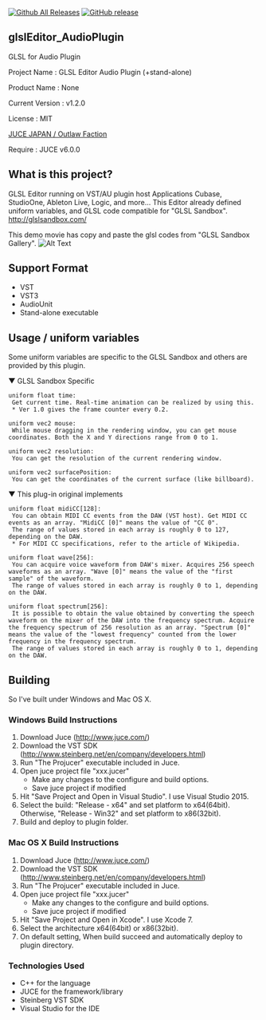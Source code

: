 [![Github All Releases](https://img.shields.io/github/downloads/COx2/glslEditor_AudioPlugin/total.svg)]()  [![GitHub release](https://img.shields.io/github/release/COx2/glslEditor_AudioPlugin.svg)](https://github.com/COx2/glslEditor_AudioPlugin/releases)

## glslEditor_AudioPlugin ##
GLSL for Audio Plugin

Project Name : GLSL Editor Audio Plugin (+stand-alone)

Product Name : None

Current Version : v1.2.0

License : MIT

[JUCE JAPAN / Outlaw Faction](http://oufac.com/ "Outlaw Faction")

Require : JUCE v6.0.0

## What is this project? ##
GLSL Editor running on VST/AU plugin host Applications Cubase, StudioOne, Ableton Live, Logic, and more...
This Editor already defined uniform variables, and GLSL code compatible for "GLSL Sandbox".
http://glslsandbox.com/

This demo movie has copy and paste the glsl codes from "GLSL Sandbox Gallery".
![Alt Text](VST_GLSL_0134.gif)

## Support Format

+ VST
+ VST3
+ AudioUnit
+ Stand-alone executable

## Usage / uniform variables
Some uniform variables are specific to the GLSL Sandbox and others are provided by this plugin.

▼ GLSL Sandbox Specific
~~~
uniform float time:
 Get current time. Real-time animation can be realized by using this.
 * Ver 1.0 gives the frame counter every 0.2.

uniform vec2 mouse:
 While mouse dragging in the rendering window, you can get mouse coordinates. Both the X and Y directions range from 0 to 1.

uniform vec2 resolution:
 You can get the resolution of the current rendering window.

uniform vec2 surfacePosition:
 You can get the coordinates of the current surface (like billboard).
 ~~~
 
▼ This plug-in original implements
~~~
uniform float midiCC[128]:
 You can obtain MIDI CC events from the DAW (VST host). Get MIDI CC events as an array. "MidiCC [0]" means the value of "CC 0".
 The range of values ​​stored in each array is roughly 0 to 127, depending on the DAW.
 * For MIDI CC specifications, refer to the article of Wikipedia.

uniform float wave[256]:
 You can acquire voice waveform from DAW's mixer. Acquires 256 speech waveforms as an array. "Wave [0]" means the value of the "first sample" of the waveform.
 The range of values ​​stored in each array is roughly 0 to 1, depending on the DAW.

uniform float spectrum[256]:
 It is possible to obtain the value obtained by converting the speech waveform on the mixer of the DAW into the frequency spectrum. Acquire the frequency spectrum of 256 resolution as an array. "Spectrum [0]" means the value of the "lowest frequency" counted from the lower frequency in the frequency spectrum.
 The range of values ​​stored in each array is roughly 0 to 1, depending on the DAW.
 ~~~

## Building ##

So I've built under Windows and Mac OS X.

### Windows Build Instructions ###

1. Download Juce (http://www.juce.com/)
2. Download the VST SDK (http://www.steinberg.net/en/company/developers.html)
3. Run "The Projucer" executable included in Juce.
4. Open juce project file "xxx.jucer"
   - Make any changes to the configure and build options.
   - Save juce project if modified
5. Hit "Save Project and Open in Visual Studio". I use Visual Studio 2015.
6. Select the build: "Release - x64" and set platform to x64(64bit). Otherwise, "Release - Win32" and set platform to x86(32bit).
7. Build and deploy to plugin folder.

### Mac OS X Build Instructions ###

1. Download Juce (http://www.juce.com/)
2. Download the VST SDK (http://www.steinberg.net/en/company/developers.html)
3. Run "The Projucer" executable included in Juce.
4. Open juce project file "xxx.jucer"
   - Make any changes to the configure and build options.
   - Save juce project if modified
5. Hit "Save Project and Open in Xcode". I use Xcode 7.
6. Select the architecture x64(64bit) or x86(32bit).
7. On default setting, When build succeed and automatically deploy to plugin directory.


### Technologies Used ###
  * C++ for the language
  * JUCE for the framework/library
  * Steinberg VST SDK
  * Visual Studio for the IDE
